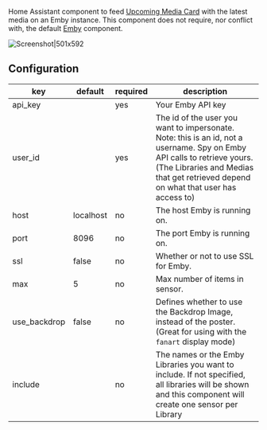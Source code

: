 Home Assistant component to feed [Upcoming Media Card](./146783593) with the latest media on an Emby instance.
This component does not require, nor conflict with, the default [Emby](https://www.home-assistant.io/components/emby/) component.

![Screenshot|501x592](https://community-home-assistant-assets.s3.dualstack.us-west-2.amazonaws.com/original/3X/1/e/1e51b25c36cc865222645e139cbd46e562a28e84.jpeg)

## Configuration
| key | default | required | description
| --- | --- | --- | ---
| api_key | | yes | Your Emby API key
| user_id | | yes | The id of the user you want to impersonate. Note: this is an id, not a username. Spy on Emby API calls to retrieve yours. </br>(The Libraries and Medias that get retrieved depend on what that user has access to)
| host | localhost | no | The host Emby is running on.
| port | 8096 | no | The port Emby is running on.
| ssl | false | no | Whether or not to use SSL for Emby.
| max | 5 | no | Max number of items in sensor.
| use_backdrop | false | no | Defines whether to use the Backdrop Image, instead of the poster. (Great for using with the `fanart` display mode)
| include| | no | The names or the Emby Libraries you want to include. If not specified, all libraries will be shown and this component will create one sensor per Library
